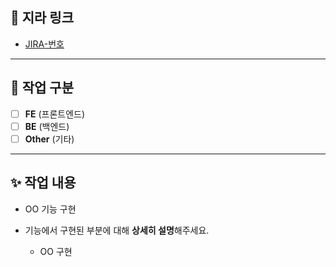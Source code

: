 ## 📝 지라 링크
- [JIRA-번호](https://ssafy.atlassian.net/browse/S12P21A207-JIRA번호)

---

## 🔘 작업 구분
- [ ] **FE** (프론트엔드)
- [ ] **BE** (백엔드)
- [ ] **Other** (기타)

---

## ✨ 작업 내용  
- OO 기능 구현  

- 기능에서 구현된 부분에 대해 **상세히 설명**해주세요.  
  - OO 구현   
